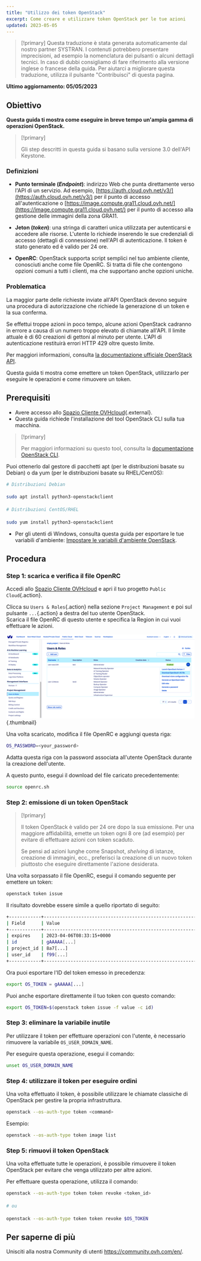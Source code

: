 ```yaml
---
title: "Utilizzo dei token OpenStack"
excerpt: Come creare e utilizzare token OpenStack per le tue azioni
updated: 2023-05-05
---
```


> [!primary]
> Questa traduzione è stata generata automaticamente dal nostro partner SYSTRAN. I contenuti potrebbero presentare imprecisioni, ad esempio la nomenclatura dei pulsanti o alcuni dettagli tecnici. In caso di dubbi consigliamo di fare riferimento alla versione inglese o francese della guida. Per aiutarci a migliorare questa traduzione, utilizza il pulsante "Contribuisci" di questa pagina.
>

**Ultimo aggiornamento: 05/05/2023**

## Obiettivo

**Questa guida ti mostra come eseguire in breve tempo un'ampia gamma di operazioni OpenStack.**

> [!primary]
>
> Gli step descritti in questa guida si basano sulla versione 3.0 dell'API Keystone.
>

### Definizioni

- **Punto terminale (*Endpoint*)**: indirizzo Web che punta direttamente verso l'API di un servizio. Ad esempio, [https://auth.cloud.ovh.net/v3/](https://auth.cloud.ovh.net/v3/) per il punto di accesso all'autenticazione o [https://image.compute.gra11.cloud.ovh.net/](https://image.compute.gra11.cloud.ovh.net/) per il punto di accesso alla gestione delle immagini della zona GRA11. 

- **Jeton (*token*)**: una stringa di caratteri unica utilizzata per autenticarsi e accedere alle risorse. L'utente lo richiede inserendo le sue credenziali di accesso (dettagli di connessione) nell'API di autenticazione. Il token è stato generato ed è valido per 24 ore.

- **OpenRC**: OpenStack supporta script semplici nel tuo ambiente cliente, conosciuti anche come file OpenRC. Si tratta di file che contengono opzioni comuni a tutti i clienti, ma che supportano anche opzioni uniche.

### Problematica

La maggior parte delle richieste inviate all'API OpenStack devono seguire una procedura di autorizzazione che richiede la generazione di un token e la sua conferma.

Se effettui troppe azioni in poco tempo, alcune azioni OpenStack cadranno in errore a causa di un numero troppo elevato di chiamate all'API. Il limite attuale è di 60 creazioni di gettoni al minuto per utente. L'API di autenticazione restituirà errori HTTP 429 oltre questo limite.

Per maggiori informazioni, consulta [la documentazione ufficiale OpenStack API](http://developer.openstack.org/api-guide/quick-start/).

Questa guida ti mostra come emettere un token OpenStack, utilizzarlo per eseguire le operazioni e come rimuovere un token.

## Prerequisiti 

- Avere accesso allo [Spazio Cliente OVHcloud](https://www.ovh.com/auth/?action=gotomanager&from=https://www.ovh.it/&ovhSubsidiary=it){.external}.
- Questa guida richiede l'installazione del tool OpenStack CLI sulla tua macchina.

> [!primary]
>
> Per maggiori informazioni su questo tool, consulta la [documentazione OpenStack CLI](https://docs.openstack.org/python-openstackclient/latest/).

Puoi ottenerlo dal gestore di pacchetti apt (per le distribuzioni basate su Debian) o da yum (per le distribuzioni basate su RHEL/CentOS):

```bash
# Distribuzioni Debian 

sudo apt install python3-openstackclient

# Distribuzioni CentOS/RHEL

sudo yum install python3-openstackclient
```

- Per gli utenti di Windows, consulta questa guida per esportare le tue variabili d'ambiente: [Impostare le variabili d'ambiente OpenStack](/pages/public_cloud/compute/loading_openstack_environment_variables/).

## Procedura

### Step 1: scarica e verifica il file OpenRC

Accedi allo [Spazio Cliente OVHcloud](https://www.ovh.com/auth/?action=gotomanager&from=https://www.ovh.it/&ovhSubsidiary=it) e apri il tuo progetto `Public Cloud`{.action}.

Clicca su `Users & Roles`{.action} nella sezione `Project Management` e poi sul pulsante `...`{.action} a destra del tuo utente OpenStack.<br>
Scarica il file OpenRC di questo utente e specifica la Region in cui vuoi effettuare le azioni.

![scarica il file openRC](images/openrc.png){.thumbnail}

Una volta scaricato, modifica il file OpenRC e aggiungi questa riga:

```bash
OS_PASSWORD=<your_password>
```

Adatta questa riga con la password associata all'utente OpenStack durante la creazione dell'utente.

A questo punto, esegui il download del file caricato precedentemente:

```bash
source openrc.sh
```

### Step 2: emissione di un token OpenStack

> [!primary]
>
> Il token OpenStack è valido per 24 ore dopo la sua emissione. Per una maggiore affidabilità, emette un token ogni 8 ore (ad esempio) per evitare di effettuare azioni con token scaduto.
>
> Se pensi ad azioni lunghe come Snapshot, *shelving* di istanze, creazione di immagini, ecc., preferisci la creazione di un nuovo token piuttosto che eseguire direttamente l'azione desiderata.
>

Una volta sorpassato il file OpenRC, esegui il comando seguente per emettere un token:

```bash
openstack token issue
```

Il risultato dovrebbe essere simile a quello riportato di seguito:

```bash
+------------+----------------------------------------------------------------+
| Field      | Value                                                          |
+------------+----------------------------------------------------------------+
| expires    | 2023-04-06T08:33:15+0000                                       |
| id         | gAAAAA[...]                                                    |
| project_id | 8a7[...]                                                       |
| user_id    | f99[...]                                                       |
+------------+----------------------------------------------------------------+
```

Ora puoi esportare l'ID del token emesso in precedenza:

```bash
export OS_TOKEN = gAAAAA[...]
```

Puoi anche esportare direttamente il tuo token con questo comando:

```bash
export OS_TOKEN=$(openstack token issue -f value -c id)
```

### Step 3: eliminare la variabile inutile

Per utilizzare il token per effettuare operazioni con l'utente, è necessario rimuovere la variabile `OS_USER_DOMAIN_NAME`.

Per eseguire questa operazione, esegui il comando:

```bash
unset OS_USER_DOMAIN_NAME
```

### Step 4: utilizzare il token per eseguire ordini

Una volta effettuato il token, è possibile utilizzare le chiamate classiche di OpenStack per gestire la propria infrastruttura.

```bash
openstack --os-auth-type token <command>
```

Esempio: 

```bash
openstack --os-auth-type token image list
```

### Step 5: rimuovi il token OpenStack

Una volta effettuate tutte le operazioni, è possibile rimuovere il token OpenStack per evitare che venga utilizzato per altre azioni.

Per effettuare questa operazione, utilizza il comando:

```bash
openstack --os-auth-type token token revoke <token_id>

# ou 

openstack --os-auth-type token token revoke $OS_TOKEN
```

## Per saperne di più

Unisciti alla nostra Community di utenti <https://community.ovh.com/en/>.